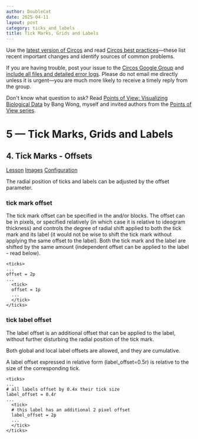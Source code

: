 ```yaml
---
author: DoubleCat
date: 2025-04-11
layout: post
category: ticks_and_labels
title: Tick Marks, Grids and Labels
---
```


Use the [latest version of Circos](/software/download/circos/) and read
[Circos best
practices](/documentation/tutorials/reference/best_practices/)—these list
recent important changes and identify sources of common problems.

If you are having trouble, post your issue to the [Circos Google
Group](https://groups.google.com/group/circos-data-visualization) and [include
all files and detailed error logs](/support/support/). Please do not email me
directly unless it is urgent—you are much more likely to receive a timely
reply from the group.

Don't know what question to ask? Read [Points of View: Visualizing Biological
Data](https://www.nature.com/nmeth/journal/v9/n12/full/nmeth.2258.html) by
Bang Wong, myself and invited authors from the [Points of View
series](https://mk.bcgsc.ca/pointsofview).

# 5 — Tick Marks, Grids and Labels

## 4\. Tick Marks - Offsets

[Lesson](/documentation/tutorials/ticks_and_labels/offsets/lesson)
[Images](/documentation/tutorials/ticks_and_labels/offsets/images)
[Configuration](/documentation/tutorials/ticks_and_labels/offsets/configuration)

The radial position of ticks and labels can be adjusted by the offset
parameter.

### tick mark offset

The tick mark offset can be specified in the <ticks> and/or <tick> blocks. The
offset can be in pixels, or specified relatively (in which case it is relative
to ideogram thickness) and controls the degree of radial shift applied to both
the tick mark and its label (it would not be wise to shift the tick mark
without applying the same offset to the label). Both the tick mark and the
label are shifted by the same amount (independent offset can be applied to the
label - read below).

    
    
    <ticks>
    ...
    offset = 2p
    ...
      <tick>
      offset = 1p
      ...
      </tick>
    </ticks>
    

### tick label offset

The label offset is an additional offset that can be applied to the label,
without further disturbing the radial position of the tick mark.

Both global and local label offsets are allowed, and they are cumulative.

A label offset expressed in relative form (label_offset=0.5r) is relative to
the size of the corresponding tick.

    
    
    <ticks>
    ...
    # all labels offset by 0.4x their tick size
    label_offset = 0.4r
    ...
      <tick>
      # this label has an additional 2 pixel offset
      label_offset = 2p
      ...
      </tick>
    </ticks>
    

